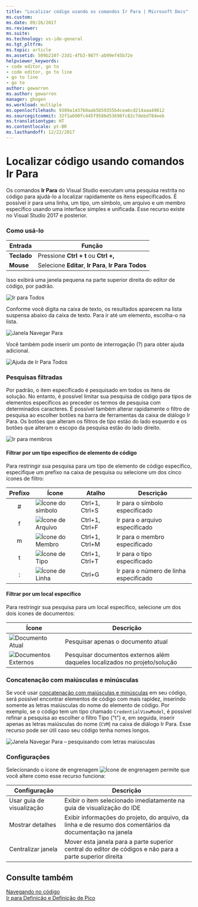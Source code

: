 ```yaml
---
title: "Localizar código usando os comandos Ir Para | Microsoft Docs"
ms.custom: 
ms.date: 09/26/2017
ms.reviewer: 
ms.suite: 
ms.technology: vs-ide-general
ms.tgt_pltfrm: 
ms.topic: article
ms.assetid: 509b2107-23d1-4fb3-987f-ab99ef45b72e
helpviewer_keywords:
- code editor, go to
- code editor, go to line
- go to line
- go to
author: gewarren
ms.author: gewarren
manager: ghogen
ms.workload: multiple
ms.openlocfilehash: 9309a143760aab5b59355b4cea6cd214aaa49812
ms.sourcegitcommit: 32f1a690fc445f9586d53698fc82c7debd784eeb
ms.translationtype: HT
ms.contentlocale: pt-BR
ms.lasthandoff: 12/22/2017
---
```

# <a name="find-code-using-go-to-commands"></a>Localizar código usando comandos Ir Para  
Os comandos **Ir Para** do Visual Studio executam uma pesquisa restrita no código para ajudá-lo a localizar rapidamente os itens especificados. É possível ir para uma linha, um tipo, um símbolo, um arquivo e um membro específico usando uma interface simples e unificada. Esse recurso existe no Visual Studio 2017 e posterior.  

### <a name="how-to-use-it"></a>Como usá-lo  

Entrada        | Função 
------------ | ---
**Teclado** | Pressione **Ctrl + t** ou **Ctrl +,**     
**Mouse**    | Selecione **Editar**, **Ir Para**, **Ir Para Todos**  

Isso exibirá uma janela pequena na parte superior direita do editor de código, por padrão.  

![Ir para Todos](media/gotoall.png)

Conforme você digita na caixa de texto, os resultados aparecem na lista suspensa abaixo da caixa de texto. Para ir até um elemento, escolha-o na lista.    

![Janela Navegar Para](../ide/media/vside_navigatetowindow.png "Janela Navegar Para")  

Você também pode inserir um ponto de interrogação (?) para obter ajuda adicional.  

  ![Ajuda de Ir Para Todos](media/gotoall_help.png)

### <a name="filtered-searches"></a>Pesquisas filtradas  
Por padrão, o item especificado é pesquisado em todos os itens de solução. No entanto, é possível limitar sua pesquisa de código para tipos de elementos específicos ao preceder os termos de pesquisa com determinados caracteres. É possível também alterar rapidamente o filtro de pesquisa ao escolher botões na barra de ferramentas da caixa de diálogo Ir Para. Os botões que alteram os filtros de tipo estão do lado esquerdo e os botões que alteram o escopo da pesquisa estão do lado direito.  

![Ir para membros](../ide/media/vside_navigation_toolbar.png)

#### <a name="filter-to-a-specific-type-of-code-element"></a>Filtrar por um tipo específico de elemento de código  
Para restringir sua pesquisa para um tipo de elemento de código específico, especifique um prefixo na caixa de pesquisa ou selecione um dos cinco ícones de filtro:  

Prefixo | Ícone | Atalho | Descrição
:----: | ---- | -------- | ---
\#      | ![Ícone do símbolo](media/gotoall_symbolicon.png) | Ctrl+1, Ctrl+S | Ir para o símbolo especificado
f      | ![Ícone de Arquivo](media/gotoall_fileicon.png)     | Ctrl+1, Ctrl+F | Ir para o arquivo especificado
m      | ![Ícone do Membro](media/gotoall_membericon.png) | Ctrl+1, Ctrl+M | Ir para o membro especificado
t      | ![Ícone de Tipo](media/gotoall_typeicon.png)     | Ctrl+1, Ctrl+T | Ir para o tipo especificado
:      | ![Ícone de Linha](media/gotoall_lineicon.png)     | Ctrl+G         | Ir para o número de linha especificado

#### <a name="filter-to-a-specific-location"></a>Filtrar por um local específico    
Para restringir sua pesquisa para um local específico, selecione um dos dois ícones de documentos:  

Ícone | Descrição
---- | ---
![Documento Atual](media/gotoall_currentdocument.png) | Pesquisar apenas o documento atual
![Documentos Externos](media/gotoall_external.png) | Pesquisar documentos externos além daqueles localizados no projeto/solução  

### <a name="camel-casing"></a>Concatenação com maiúsculas e minúsculas  
Se você usar [concatenação com maiúsculas e minúsculas](https://en.wikipedia.org/wiki/Camel_case) em seu código, será possível encontrar elementos de código com mais rapidez, inserindo somente as letras maiúsculas do nome do elemento de código. Por exemplo, se o código tem um tipo chamado `CredentialViewModel`, é possível refinar a pesquisa ao escolher o filtro Tipo ("t") e, em seguida, inserir apenas as letras maiúsculas do nome (`CVM`) na caixa de diálogo Ir Para. Esse recurso pode ser útil caso seu código tenha nomes longos.  

![Janela Navegar Para – pesquisando com letras maiúsculas](../ide/media/vside_capitalsearch.png)

### <a name="settings"></a>Configurações  
Selecionando o ícone de engrenagem ![Ícone de engrenagem](media/gotoall_gear.png) permite que você altere como esse recurso funciona:  

Configuração | Descrição
------- | ---
Usar guia de visualização | Exibir o item selecionado imediatamente na guia de visualização do IDE
Mostrar detalhes    | Exibir informações do projeto, do arquivo, da linha e de resumo dos comentários da documentação na janela
Centralizar janela   | Mover esta janela para a parte superior central do editor de códigos e não para a parte superior direita   

## <a name="see-also"></a>Consulte também  
[Navegando no código](../ide/navigating-code.md)  
[Ir para Definição e Definição de Pico](../ide/go-to-and-peek-definition.md)  